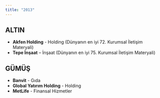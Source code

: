 ```yaml
---
title: "2013"
---
```


## ALTIN

- **Akfen Holding** - Holding (Dünyanın en iyi 72. Kurumsal İletişim Materyali)
- **Tepe İnşaat** – İnşaat (Dünyanın en iyi 75. Kurumsal İletişim Materyali)

## GÜMÜŞ

- **Banvit** - Gıda
- **Global Yatırım Holding** - Holding
- **MetLife** - Finansal Hizmetler

